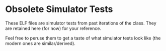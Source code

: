 # Obsolete Simulator Tests

These ELF files are simulator tests from past iterations of the class.  They are retained here (for now) for your reference.

Feel free to peruse them to get a taste of what simulator tests look like (the modern ones are similar/derived).

